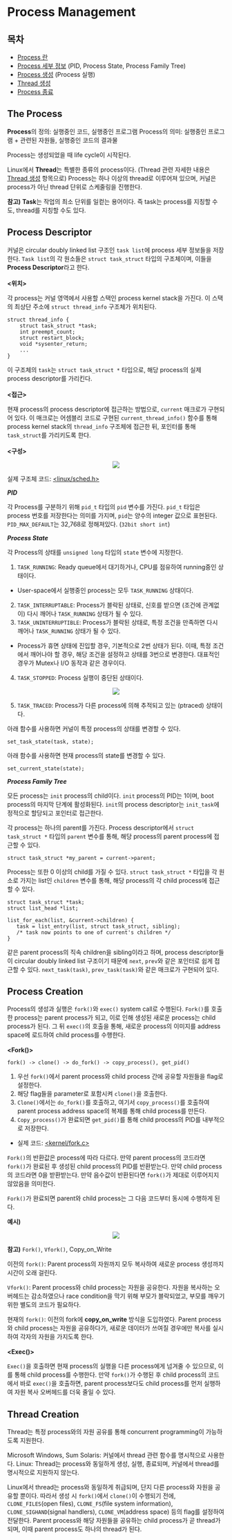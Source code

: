 # Process Management
## 목차
- [Process 란](#the-process)
- [Process 세부 정보](#process-descriptor)
(PID, Process State, Process Family Tree)
- [Process 생성](#process-creation)
(Process 실행)
- [Thread 생성](#thread-creation)
- [Process 종료](#process-termination)

## The Process
**Process**의 정의: 실행중인 코드, 실행중인 프로그램
Process의 의미: 실행중인 프로그램 + 관련된 자원들, 실행중인 코드의 결과물

Process는 생성되었을 때 life cycle이 시작된다.

Linux에서 **Thread**는 특별한 종류의 process이다. (Thread 관련 자세한 내용은 [Thread 생성](#thread-creation) 항목으로)
Process는 하나 이상의 thread로 이루어져 있으며, 커널은 process가 아닌 thread 단위로 스케줄링을 진행한다.

**참고)** **Task**는 작업의 최소 단위를 일컫는 용어이다. 즉 task는 process를 지칭할 수도, thread를 지칭할 수도 있다. 

## Process Descriptor
커널은 circular doubly linked list 구조인 `task list`에 process 세부 정보들을 저장한다. `Task list`의 각 원소들은 `struct task_struct` 타입의 구조체이며, 이들을 **Process Descriptor**라고 한다.
<br></br>
**<위치>**

각 process는 커널 영역에서 사용할 스택인 process kernel stack을 가진다. 이 스택의 최상단 주소에 `struct thread_info` 구조체가 위치된다.

~~~
struct thread_info {
	struct task_struct *task;
	int preempt_count;
	struct restart_block;
	void *sysenter_return;
	...
}
~~~
이 구조체의 `task`는 `struct task_struct *` 타입으로, 해당 process의 실제 process descriptor를 가리킨다.
<br></br>
**<접근>**

현재 process의 process descriptor에 접근하는 방법으로, `current` 매크로가 구현되어 있다. 이 매크로는 어셈블리 코드로 구현된 `current_thread_info()` 함수를 통해 process kernel stack의 `thread_info` 구조체에 접근한 뒤, 포인터를 통해 `task_struct`를 가리키도록 한다.
<br></br>
**<구성>**

<p align="center">

<img src = "https://img1.daumcdn.net/thumb/R800x0/?scode=mtistory2&fname=https%3A%2F%2Ft1.daumcdn.net%2Fcfile%2Ftistory%2F9986143359D9CE5D14">

</p>

실제 구조체 코드: [<linux/sched.h>](https://github.com/torvalds/linux/blob/master/include/linux/sched.h)

***PID***

각 Process를 구분하기 위해 `pid_t` 타입의 `pid` 변수를 가진다. `pid_t` 타입은 process 번호를 저장한다는 의미를 가지며, `pid`는 양수의 integer 값으로 표현된다. `PID_MAX_DEFAULT`는 32,768로 정해져있다. (`32bit short int`)

***Process State***

각 Process의 상태를 `unsigned long` 타입의 `state` 변수에 지정한다.
1. `TASK_RUNNING`: Ready queue에서 대기하거나, CPU를 점유하여 running중인 상태이다.
- User-space에서 실행중인 process는 모두 `TASK_RUNNING` 상태이다.
2. `TASK_INTERRUPTABLE`: Process가 블락된 상태로, 신호를 받으면 (조건에 관계없이) 다시 깨어나 `TASK_RUNNING` 상태가 될 수 있다.
3. `TASK_UNINTERRUPTIBLE`: Process가 블락된 상태로, 특정 조건을 만족하면 다시 깨어나 `TASK_RUNNING` 상태가 될 수 있다.
- Process가 휴면 상태에 진입할 경우, 기본적으로 2번 상태가 된다. 이때, 특정 조건에서 깨어나야 할 경우, 해당 조건을 설정하고 상태를 3번으로 변경한다. 대표적인 경우가 Mutex나 I/O 동작과 같은 경우이다.
4. `TASK_STOPPED`: Process 실행이 중단된 상태이다.
<p align="center">

<img src = "https://wiki.kldp.org/pds/ProcessManagement/state_diagram.jpg">

</p> 

5. `TASK_TRACED`: Process가 다른 process에 의해 추적되고 있는 (ptraced) 상태이다.

아래 함수를 사용하면 커널이 특정 process의 상태를 변경할 수 있다.
~~~
set_task_state(task, state);
~~~
아래 함수를 사용하면 현재 process의 state를 변경할 수 있다.
~~~
set_current_state(state);
~~~

***Process Family Tree***

모든 process는 `init` process의 child이다. `init` process의 PID는 1이며, boot process의 마지막 단계에 활성화된다. `init`의 process descriptor는 `init_task`에 정적으로 할당되고 포인터로 접근한다.

각 process는 하나의 parent를 가진다. Process descriptor에서 `struct task_struct *` 타입의 `parent` 변수를 통해, 해당 process의 parent process에 접근할 수 있다.
~~~
struct task_struct *my_parent = current->parent;
~~~

 Process는 또한 0 이상의 child를 가질 수 있다. `struct task_struct *` 타입을 각 원소로 가지는 list인 `children` 변수를 통해, 해당 process의 각 child process에 접근할 수 있다.
 ~~~
 struct task_struct *task;
 struct list_head *list;

list_for_each(list, &current->children) {
	task = list_entry(list, struct task_struct, sibling);
	/* task now points to one of current's children */
}
~~~

같은 parent process의 직속 children을 sibling이라고 하며, process descriptor들이 circular doubly linked list 구조이기 때문에 `next`, `prev`와 같은 포인터로 쉽게 접근할 수 있다. `next_task(task)`, `prev_task(task)`와 같은 매크로가 구현되어 있다.

## Process Creation
Process의 생성과 실행은 `fork()`와 `exec()` system call로 수행된다. `Fork()`를 호출한 process는 parent process가 되고, 이로 인해 생성된 새로운 process는 child process가 된다. 그 뒤 `exec()`의 호출을 통해, 새로운 process의 이미지를 address space에 로드하여 child process를 수행한다.
<br></br>
**<Fork()>**

`fork() -> clone() -> do_fork() -> copy_process(), get_pid()`
1. 우선 `fork()`에서 parent process와 child process 간에 공유할 자원들을 flag로 설정한다.
2. 해당 flag들을 parameter로 포함시켜 `clone()`을 호출한다.
3. `Clone()`에서는 `do_fork()`를 호출하고, 여기서 `copy_process()`를 호출하여 parent process address space의 복제를 통해 child process를 만든다.
4. `Copy_process()`가 완료되면 `get_pid()`를 통해 child process의 PID를 내부적으로 저장한다.
- 실제 코드: [<kernel/fork.c>](https://github.com/torvalds/linux/blob/master/kernel/fork.c)

`Fork()`의 반환값은 process에 따라 다르다. 만약 parent process의 코드라면 `fork()`가 완료된 후 생성된 child process의 PID를 반환받는다. 만약 child process의 코드라면 0을 받환받는다. 만약 음수값이 반환된다면 `fork()`가 제대로 이루어지지 않았음을 의미한다.

`Fork()`가 완료되면 parent와 child process는 그 다음 코드부터 동시에 수행하게 된다. 

**예시)**
<p align="center">

<img src = "https://www.csl.mtu.edu/cs4411.ck/www/NOTES/process/fork/fork-4.jpg">

</p> 

**참고)** `Fork()`, `Vfork()`, Copy_on_Write

이전의 `fork()`: Parent process의 자원까지 모두 복사하여 새로운 process 생성까지 시간이 오래 걸린다.

`Vfork()`: Parent process와 child process는 자원을 공유한다. 자원을 복사하는 오버헤드는 감소하였으나 race condition을 막기 위해 부모가 블락되었고, 부모를 깨우기 위한 별도의 코드가 필요하다.

현재의 `fork()`: 이전의 fork에 **copy_on_write** 방식을 도입하였다. Parent process와 child process는 자원을 공유하다가, 새로운 데이터가 쓰여질 경우에만 복사를 실시하여 각자의 자원을 가지도록 한다.
<br></br>
**<Exec()>**

`Exec()`을 호출하면 현재 process의 실행을 다른 process에게 넘겨줄 수 있으므로, 이를 통해 child process를 수행한다. 만약 `fork()`가 수행된 후 child process의 코드에서 바로 `exec()`을 호출하면, parent process보다도 child process를 먼저 실행하여 자원 복사 오버헤드를 더욱 줄일 수 있다.


## Thread Creation

Thread는 특정 process와의 자원 공유를 통해 concurrent programming이 가능하도록 지원한다.

Microsoft Windows, Sum Solaris: 커널에서 thread 관련 함수를 명시적으로 사용한다.
Linux: Thread는 process와 동일하게 생성, 실행, 종료되며, 커널에서 thread를 명시적으로 지원하지 않는다.

Linux에서 thread는 process와 동일하게 취급되며, 단지 다른 process와 자원을 공유할 뿐이다. 따라서 생성 시 `fork()`에서 `clone()`이 수행되기 전에, `CLONE_FILES`(open files), `CLONE_FS`(file system information), `CLONE_SIGHAND`(signal handlers), `CLONE_VM`(address space) 등의 flag를 설정하여 전달한다. Parent process와 해당 자원들을 공유하는 child process가 곧 thread가 되며, 이때 parent process도 하나의 thread가 된다.
